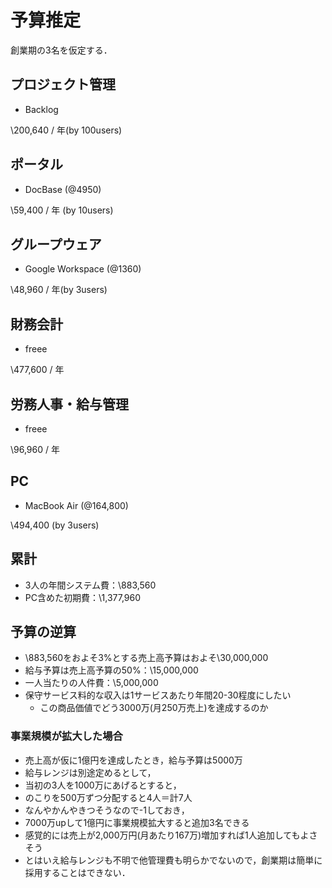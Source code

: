 # 予算推定

創業期の3名を仮定する．

## プロジェクト管理

- Backlog

\200,640 / 年(by 100users)

## ポータル

- DocBase (@4950)

\59,400 / 年 (by 10users)

## グループウェア

- Google Workspace (@1360)

\48,960 / 年(by 3users)

## 財務会計

- freee

\477,600 / 年

## 労務人事・給与管理

- freee

\96,960 / 年

## PC

- MacBook Air (@164,800)

\494,400 (by 3users)

## 累計

- 3人の年間システム費：\883,560
- PC含めた初期費：\1,377,960

## 予算の逆算

- \883,560をおよそ3%とする売上高予算はおよそ\30,000,000
- 給与予算は売上高予算の50%：\15,000,000
- 一人当たりの人件費：\5,000,000
- 保守サービス料的な収入は1サービスあたり年間20-30程度にしたい
  - この商品価値でどう3000万(月250万売上)を達成するのか

### 事業規模が拡大した場合

- 売上高が仮に1億円を達成したとき，給与予算は5000万
- 給与レンジは別途定めるとして，
- 当初の3人を1000万にあげるとすると，
- のこりを500万ずつ分配すると4人＝計7人
- なんやかんやきつそうなので-1しておき，
- 7000万upして1億円に事業規模拡大すると追加3名できる
- 感覚的には売上が2,000万円(月あたり167万)増加すれば1人追加してもよさそう
- とはいえ給与レンジも不明で他管理費も明らかでないので，創業期は簡単に採用することはできない．
